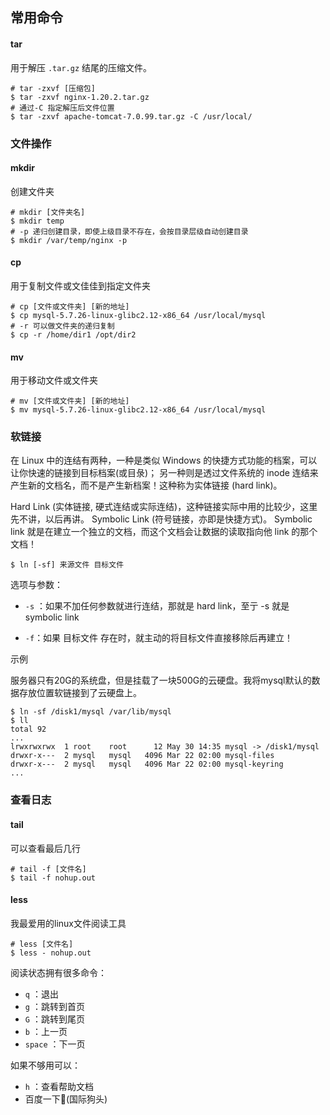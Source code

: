 ## 常用命令

#### tar

用于解压 `.tar.gz` 结尾的压缩文件。

```shell
# tar -zxvf [压缩包]
$ tar -zxvf nginx-1.20.2.tar.gz
# 通过-C 指定解压后文件位置
$ tar -zxvf apache-tomcat-7.0.99.tar.gz -C /usr/local/
```



### 文件操作

#### mkdir

创建文件夹

```shell
# mkdir [文件夹名]
$ mkdir temp
# -p 递归创建目录，即使上级目录不存在，会按目录层级自动创建目录
$ mkdir /var/temp/nginx -p
```

#### cp

用于复制文件或文佳佳到指定文件夹

```shell
# cp [文件或文件夹] [新的地址]
$ cp mysql-5.7.26-linux-glibc2.12-x86_64 /usr/local/mysql
# -r 可以做文件夹的递归复制
$ cp -r /home/dir1 /opt/dir2
```

#### mv

用于移动文件或文件夹

```shell
# mv [文件或文件夹] [新的地址]
$ mv mysql-5.7.26-linux-glibc2.12-x86_64 /usr/local/mysql
```

### 软链接

在 Linux 中的连结有两种，一种是类似 Windows 的快捷方式功能的档案，可以让你快速的链接到目标档案(或目彔)； 另一种则是透过文件系统的 inode 连结来产生新的文档名，而不是产生新档案！这种称为实体链接 (hard link)。

Hard Link (实体链接, 硬式连结或实际连结)，这种链接实际中用的比较少，这里先不讲，以后再讲。
Symbolic Link (符号链接，亦即是快捷方式)。 Symbolic link 就是在建立一个独立的文档，而这个文档会让数据的读取指向他 link 的那个文档！

```shell
$ ln [-sf] 来源文件 目标文件
```

选项与参数：

- `-s` ：如果不加任何参数就进行连结，那就是 hard link，至亍 -s 就是 symbolic link

- `-f`：如果 目标文件 存在时，就主动的将目标文件直接移除后再建立！

示例

服务器只有20G的系统盘，但是挂载了一块500G的云硬盘。我将mysql默认的数据存放位置软链接到了云硬盘上。

```shell
$ ln -sf /disk1/mysql /var/lib/mysql
$ ll
total 92
...
lrwxrwxrwx  1 root    root      12 May 30 14:35 mysql -> /disk1/mysql
drwxr-x---  2 mysql   mysql   4096 Mar 22 02:00 mysql-files
drwxr-x---  2 mysql   mysql   4096 Mar 22 02:00 mysql-keyring
...
```





### 查看日志

#### tail

可以查看最后几行

```shell
# tail -f [文件名]
$ tail -f nohup.out
```

#### less

我最爱用的linux文件阅读工具

```shell
# less [文件名]
$ less - nohup.out
```

阅读状态拥有很多命令：

- `q` ：退出
- `g` ：跳转到首页
- `G` ：跳转到尾页
- `b` ：上一页
- `space` ：下一页

如果不够用可以：

- `h` ：查看帮助文档
- 百度一下:dog:(国际狗头)





